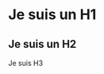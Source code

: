 <link rel="stylesheet" href="https://www.w3schools.com/html/styles.css">

<body>
<h1>Je suis un H1</h1>
<p><h2>Je suis un H2</h2>
<p>Je suis H3</p>
</body>

